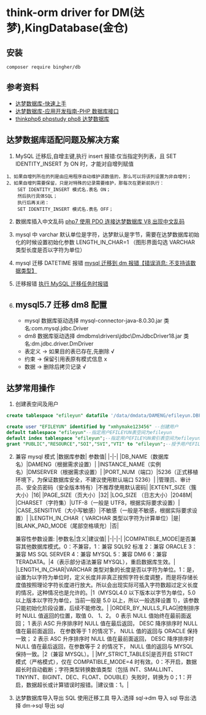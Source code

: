 # think-orm driver for DM(达梦),KingDatabase(金仓)

## 安装

```shell
composer require bingher/db
```

## 参考资料

- [达梦数据库-快速上手](https://eco.dameng.com/document/dm/zh-cn/start)
- [达梦数据库-应用开发指南-PHP 数据库接口](https://eco.dameng.com/document/dm/zh-cn/app-dev/php-php.html)
- [thinkphp6 phpstudy php8 达梦数据库](https://blog.csdn.net/qq_22471701/article/details/127785640)

## 达梦数据库适配问题及解决方案

1. MySQL 迁移后,自增主键,执行 insert 报错:仅当指定列列表，且 SET IDENTITY_INSERT 为 ON 时，才能对自增列赋值

```
1、如果自增列所在的列是由应用程序自动维护该数值的，那么可以将该列设置为非自增列；
2、如果自增列需要保留，只是对特殊的记录需要维护，那每次在更新前执行：
    SET IDENTITY_INSERT 模式名.表名 ON；
    然后执行具体SQL；
    执行后再关闭：
    SET IDENTITY_INSERT 模式名.表名 OFF；
```

2. 数据库插入中文乱码
   [php7 使用 PDO 连接达梦数据库 V8 出现中文乱码](https://blog.csdn.net/churujianghu/article/details/128351636)

3. mysql 中 varchar 默认单位是字符，达梦默认是字节，需要在达梦数据库初始化的时候设置初始化参数 LENGTH_IN_CHAR=1 （图形界面勾选 VARCHAR 类型长度是否以字符为单位）

4. mysql 迁移 DATETIME 报错
   [mysql 迁移到 dm 报错【错误消息: 不支持该数据类型】](https://eco.dameng.com/community/question/a5ea59f9fedec3df4e9d424e7c6378ef)

5. 迁移报错
   [执行 MySQL 迁移任务时报错](https://eco.dameng.com/community/question/1ad87c68e4de83ea1c8fd1a87d72246d)

6. ## mysql5.7 迁移 dm8 配置
   - mysql 数据库驱动选择 mysql-connector-java-8.0.30.jar 类名:com.mysql.jdbc.Driver
   - dm8 数据库驱动选择 dmdbms\drivers\jdbc\DmJdbcDriver18.jar 类名:dm.jdbc.driver.DmDriver
   - 表定义 -> 如果目的表已存在,先删除 √
   - 约束 -> 保留引用表原有模式信息 x
   - 数据 -> 删除后拷贝记录 √

## 达梦常用操作

1. 创建表空间及用户

```sql
create tablespace "efileyun" datafile '/data/dmdata/DAMENG/efileyun.DBF' size 2048 ;--创建表空间efileyun，数据文件为efileyun.DBF。

create user "EFILEYUN" identified by "xmhymake123456" --创建用户
default tablespace "efileyun"--指定用户EFILEYUN表空间为efileyun
default index tablespace "efileyun";--指定用户EFILEYUN索引表空间为efileyun
grant "PUBLIC","RESOURCE","SOI","SVI","VTI" to "efileyun";--授予用户EFILEYUN常规权限
```

2. 兼容 mysql 模式
   |数据库参数| 参数值|
   |-|-|
   |DB_NAME（数据库名）|DAMENG（根据需求设置）|
   |INSTANCE_NAME（实例名）|DMSERVER（根据需求设置）|
   |PORT_NUM（端口）|5236（正式移植环境下，为保证数据库安全，不建议使用默认端口 5236）|
   |管理员、审计员、安全员密码（安全版本特有）|不推荐使用默认密码|
   |EXTENT_SIZE（簇大小）|16|
   |PAGE_SIZE（页大小）|32|
   |LOG_SIZE （日志大小）|2048M|
   |CHARSET（字符集）|UTF-8（一般是 UTF8，根据实际要求设置）|
   |CASE_SENSITIVE（大小写敏感）|不敏感（一般是不敏感，根据实际要求设置）|
   |LENGTH_IN_CHAR（ VARCHAR 类型以字符为计算单位）|是|
   |BLANK_PAD_MODE（尾部空格填充）|否|

   兼容性参数设置:
   |参数名|含义|建议值|
   |-|-|-|
   |COMPATIBLE_MODE|是否兼容其他数据库模式。0：不兼容，1：兼容 SQL92 标准 2：兼容 ORACLE 3：兼容 MS SQL SERVER 4：兼容 MYSQL 5：兼容 DM6 6：兼容 TERADATA。|4（表示部分语法兼容 MYSQL），重启数据库生效。|
   |LENGTH_IN_CHAR|VARCHAR 类型对象的长度是否以字符为单位。1：是，设置为以字符为单位时，定义长度并非真正按照字符长度调整，而是将存储长度值按照理论字符长度进行放大。所以会出现实际可插入字符数超过定义长度的情况，这种情况也是允许的。|1（MYSQL4.0 以下版本以字节为单位，5.0 以上版本以字符为单位，当前一般是 5.0 以上，所以一般选择设置 1），该参数只能初始化阶段设置，后续不能修改。|
   |ORDER_BY_NULLS_FLAG|控制排序时 NULL 值返回的位置，取值 0、 1、2。 0 表示 NULL 值始终在最前面返回； 1 表示 ASC 升序排序时 NULL 值在最后返回， DESC 降序排序时 NULL 值在最前面返回， 在参数等于 1 的情况下， NULL 值的返回与 ORACLE 保持一致； 2 表示 ASC 升序排序时 NULL 值在最前面返回， DESC 降序排序时 NULL 值在最后返回，在参数等于 2 的情况下， NULL 值的返回与 MYSQL 保持一致。|2（兼容 MYSQL）。|
   |MY_STRICT_TABLES|是否开启 STRICT 模式（严格模式），仅在 COMPATIBLE_MODE=4 时有效。0：不开启，数据超长时自动截断；字符类型转换数值类型（包括 INT、SMALLINT、TINYINT、BIGINT、DEC、FLOAT、DOUBLE）失败时，转换为 0；1：开启，数据超长或计算错误时报错。|建议值：1。|

3. 达梦数据库导入导出 SQL
   使用迁移工具
   导入:选择 sql->dm 导入 sql
   导出:选择 dm->sql 导出 sql
